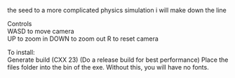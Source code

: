 the seed to a more complicated physics simulation i will make down the line  

Controls  
WASD to move camera  
UP to zoom in
DOWN to zoom out
R to reset camera

To install:  
Generate build  (CXX 23) (Do a release build for best performance)
Place the files folder into the bin of the exe. Without this, you will have no fonts.